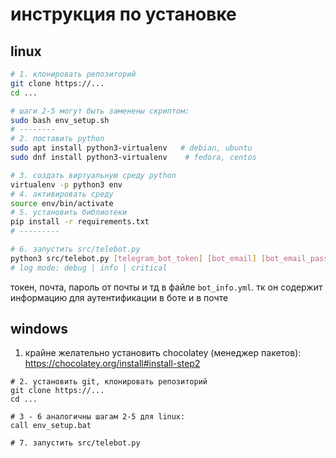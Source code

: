 # инструкция по установке
## linux
```bash
# 1. клонировать репозиторий
git clone https://...
cd ...

# шаги 2-5 могут быть заменены скриптом:
sudo bash env_setup.sh
# --------
# 2. поставить python
sudo apt install python3-virtualenv   # debian, ubuntu
sudo dnf install python3-virtualenv    # fedora, centos

# 3. создать виртуальную среду python
virtualenv -p python3 env
# 4. активировать среду
source env/bin/activate
# 5. установить библиотеки
pip install -r requirements.txt
# ---------

# 6. запустить src/telebot.py
python3 src/telebot.py [telegram_bot_token] [bot_email] [bot_email_password] [log_mode]
# log mode: debug | info | critical
 ```
токен, почта, пароль от почты и тд в файле `bot_info.yml`.
тк он содержит информацию для аутентификации в боте и в почте

## windows
1. крайне желательно установить chocolatey (менеджер пакетов): https://chocolatey.org/install#install-step2
```
# 2. установить git, клонировать репозиторий
git clone https://...
cd ...

# 3 - 6 аналогичны шагам 2-5 для linux:
call env_setup.bat

# 7. запустить src/telebot.py

```